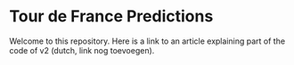 # Tour de France Predictions

Welcome to this repository.
Here is a link to an article explaining part of the code of v2 (dutch, link nog toevoegen).
